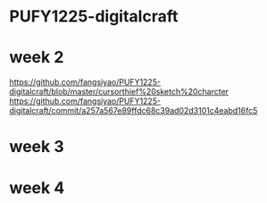 # PUFY1225-digitalcraft
# week 2
https://github.com/fangsiyao/PUFY1225-digitalcraft/blob/master/cursorthief%20sketch%20charcter
https://github.com/fangsiyao/PUFY1225-digitalcraft/commit/a257a567e89ffdc68c39ad02d3101c4eabd16fc5

# week 3
# week 4
